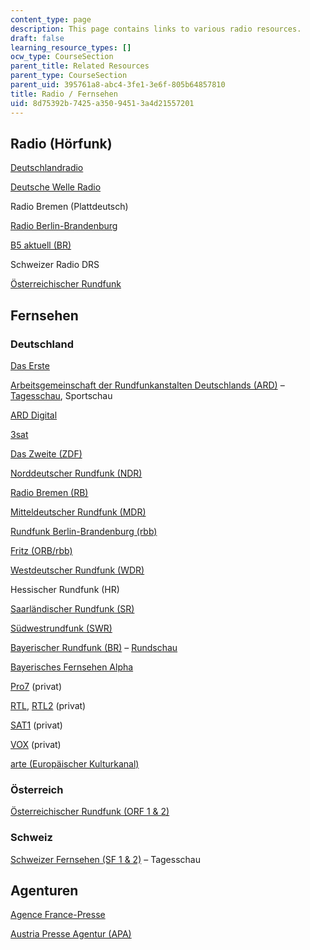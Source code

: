 ```yaml
---
content_type: page
description: This page contains links to various radio resources.
draft: false
learning_resource_types: []
ocw_type: CourseSection
parent_title: Related Resources
parent_type: CourseSection
parent_uid: 395761a8-abc4-3fe1-3e6f-805b64857810
title: Radio / Fernsehen
uid: 8d75392b-7425-a350-9451-3a4d21557201
---
```

## Radio (Hörfunk)

[Deutschlandradio](http://www.dradio.de/)

[Deutsche Welle Radio](http://www.dw-world.de/)

Radio Bremen (Plattdeutsch)

[Radio Berlin-Brandenburg](http://www.rbb-online.de/radio/index.html)

[B5 aktuell (BR)](http://www.br.de/radio/b5-aktuell/index.html)

Schweizer Radio DRS

[Österreichischer Rundfunk](http://radio.orf.at/)

## Fernsehen

### Deutschland

[Das Erste](http://www.daserste.de/)

[Arbeitsgemeinschaft der Rundfunkanstalten Deutschlands (ARD)](http://www.ard.de/) – [Tagesschau](http://www.tagesschau.de/), Sportschau

[ARD Digital](http://www.ard-digital.de/)

[3sat](http://www.3sat.de/)

[Das Zweite (ZDF)](http://www.zdf.de/)

[Norddeutscher Rundfunk (NDR)](http://www1.ndr.de/index.html?redir=1)

[Radio Bremen (RB)](http://www.radiobremen.de/)

[Mitteldeutscher Rundfunk (MDR)](http://www.mdr.de/)

[Rundfunk Berlin-Brandenburg (rbb)](http://www.rbb-online.de/)

[Fritz (ORB/rbb)](http://www.fritz.de/)

[Westdeutscher Rundfunk (WDR)](http://www.wdr.de/themen/homepages/homepage.jhtml)

Hessischer Rundfunk (HR)

[Saarländischer Rundfunk (SR)](http://www.sr-online.de/home/1655/)

[Südwestrundfunk (SWR)](http://www.swr-online.de/)

[Bayerischer Rundfunk (BR)](http://www.br.de/index.html) – [Rundschau](http://www.br.de/fernsehen/bayerisches-fernsehen/sendungen/rundschau/index.html)

[Bayerisches Fernsehen Alpha](http://www.br.de/fernsehen/br-alpha/index.html)

[Pro7](https://www.prosieben.de/) (privat)

[RTL](http://www.rtl.de/), [RTL2](http://www.rtl2.de/) (privat)

[SAT1](http://www.sat1.de/) (privat)

[VOX](http://www.vox.de/) (privat)

[arte (Europäischer Kulturkanal)](http://www.arte-tv.com/de/70.html)

### Österreich

[Österreichischer Rundfunk (ORF 1 & 2)](http://www.orf.at/)

### Schweiz

[Schweizer Fernsehen (SF 1 & 2)](http://www.sf.tv/) – Tagesschau

## Agenturen

[Agence France-Presse](http://www.afp.com/afpcom/de/)

[Austria Presse Agentur (APA)](https://apa.at/)